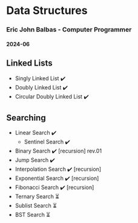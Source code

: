 # Data Structures 
### Eric John Balbas - Computer Programmer
#### 2024-06

## Linked Lists
- Singly Linked List ✔️
- Doubly Linked List ✔️
- Circular Doubly Linked List ✔️

## Searching
- Linear Search ✔️
  - Sentinel Search ✔️ 
- Binary Search ✔️ [recursion] rev.01
- Jump Search ✔️
- Interpolation Search ✔️ [recursion]
- Exponential Search ✔️ [recursion]
- Fibonacci Search ✔️ [recursion]
- Ternary Search ⏳
- Sublist Search ⏳
- BST Search ⏳
